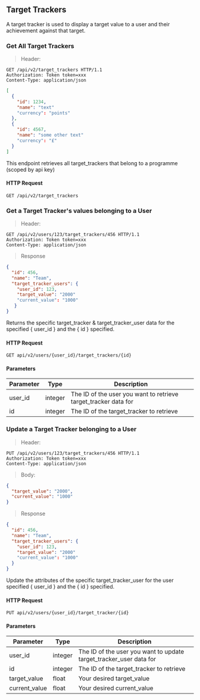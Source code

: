 ## Target Trackers

A target tracker is used to display a target value to a user and their achievement against that target.

### Get All Target Trackers

> Header:

``` http
GET /api/v2/target_trackers HTTP/1.1
Authorization: Token token=xxx
Content-Type: application/json
```

```json
[
  {
    "id": 1234,
    "name": "text"
    "currency": "points"
  },
  {
    "id": 4567,
    "name": "some other text"
    "currency": "£"
  }
]
```

This endpoint retrieves all target_trackers that belong to a programme (scoped by api key)

#### HTTP Request

`GET /api/v2/target_trackers`

### Get a Target Tracker's values belonging to a User

> Header:

``` http
GET /api/v2/users/123/target_trackers/456 HTTP/1.1
Authorization: Token token=xxx
Content-Type: application/json
```

> Response

```json
{
  "id": 456,
  "name": "Team",
  "target_tracker_users": {
    "user_id": 123,
    "target_value": "2000"
    "current_value": "1000"
   }
}
```

Returns the specific target_tracker & target_tracker_user data for the specified { user_id } and the
{ id } specified.

#### HTTP Request

`GET api/v2/users/{user_id}/target_trackers/{id}`

#### Parameters

Parameter | Type | Description
--------- | ---- | -----------
user_id | integer | The ID of the user you want to retrieve target_tracker data for
id | integer | The ID of the target_tracker to retrieve

### Update a Target Tracker belonging to a User

> Header: 

``` http
PUT /api/v2/users/123/target_trackers/456 HTTP/1.1
Authorization: Token token=xxx
Content-Type: application/json
```

> Body: 

```json
{
  "target_value": "2000",
  "current_value": "1000"
}
```

> Response

```json
{
  "id": 456,
  "name": "Team",
  "target_tracker_users": {
    "user_id": 123,
    "target_value": "2000"
    "current_value": "1000"
  }
}
```

Update the attributes of the specific target_tracker_user for the user specified { user_id } 
and the { id } specified.

#### HTTP Request

`PUT api/v2/users/{user_id}/target_tracker/{id}`

#### Parameters

Parameter | Type | Description
--------- | ---- | -----------
user_id | integer | The ID of the user you want to update target_tracker_user data for
id | integer | The ID of the target_tracker to retrieve
target_value | float | Your desired target_value
current_value | float | Your desired current_value
